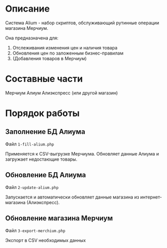 Описание
========

Система Alium - набор скриптов, обслуживающий рутинные операции магазина Мерчиум.

Она предназначена для:
1. Отслеживания изменения цен и наличия товара
2. Обновления цен по заложенным бизнес-правилам
3. (Добавления товаров в Мерчиум)

Составные части
===============

Мерчиум
Алиум
Алиэкспресс (или другой магазин)

Порядок работы
==============

Заполнение БД Алиума
--------------------

Файл `1-fill-alium.php`

Применяется к CSV-выгрузке Мерчиума. Обновляет данные Алиума и загружает недостающие товары.

Обновление БД Алиума
--------------------

Файл `2-update-alium.php`

Запускается и автоматически обновляет данные магазина из интернет-магазина (Алиэкспресс).


Обновление магазина Мерчиум
---------------------------

Файл `3-export-merchium.php`

Экспорт в CSV необходимых данных